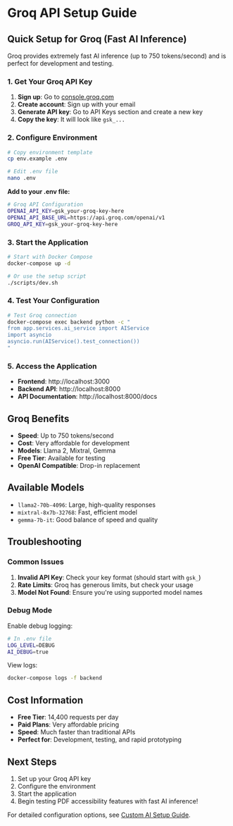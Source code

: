 # Groq API Setup Guide

## Quick Setup for Groq (Fast AI Inference)

Groq provides extremely fast AI inference (up to 750 tokens/second) and is perfect for development and testing.

### 1. Get Your Groq API Key

1. **Sign up**: Go to [console.groq.com](https://console.groq.com)
2. **Create account**: Sign up with your email
3. **Generate API key**: Go to API Keys section and create a new key
4. **Copy the key**: It will look like `gsk_...`

### 2. Configure Environment

```bash
# Copy environment template
cp env.example .env

# Edit .env file
nano .env
```

**Add to your .env file:**
```bash
# Groq API Configuration
OPENAI_API_KEY=gsk_your-groq-key-here
OPENAI_API_BASE_URL=https://api.groq.com/openai/v1
GROQ_API_KEY=gsk_your-groq-key-here
```

### 3. Start the Application

```bash
# Start with Docker Compose
docker-compose up -d

# Or use the setup script
./scripts/dev.sh
```

### 4. Test Your Configuration

```bash
# Test Groq connection
docker-compose exec backend python -c "
from app.services.ai_service import AIService
import asyncio
asyncio.run(AIService().test_connection())
"
```

### 5. Access the Application

- **Frontend**: http://localhost:3000
- **Backend API**: http://localhost:8000
- **API Documentation**: http://localhost:8000/docs

## Groq Benefits

- **Speed**: Up to 750 tokens/second
- **Cost**: Very affordable for development
- **Models**: Llama 2, Mixtral, Gemma
- **Free Tier**: Available for testing
- **OpenAI Compatible**: Drop-in replacement

## Available Models

- `llama2-70b-4096`: Large, high-quality responses
- `mixtral-8x7b-32768`: Fast, efficient model
- `gemma-7b-it`: Good balance of speed and quality

## Troubleshooting

### Common Issues

1. **Invalid API Key**: Check your key format (should start with `gsk_`)
2. **Rate Limits**: Groq has generous limits, but check your usage
3. **Model Not Found**: Ensure you're using supported model names

### Debug Mode

Enable debug logging:
```bash
# In .env file
LOG_LEVEL=DEBUG
AI_DEBUG=true
```

View logs:
```bash
docker-compose logs -f backend
```

## Cost Information

- **Free Tier**: 14,400 requests per day
- **Paid Plans**: Very affordable pricing
- **Speed**: Much faster than traditional APIs
- **Perfect for**: Development, testing, and rapid prototyping

## Next Steps

1. Set up your Groq API key
2. Configure the environment
3. Start the application
4. Begin testing PDF accessibility features with fast AI inference!

For detailed configuration options, see [Custom AI Setup Guide](docs/custom-ai-setup.md).


